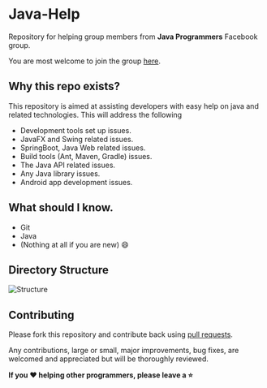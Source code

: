 # Java-Help

Repository for helping group members from **Java Programmers** Facebook group.

You are most welcome to join the group [here](https://www.facebook.com/groups/184139591763145/).

## Why this repo exists?

This repository is aimed at assisting developers with easy help on java and related technologies. This will address the following

- Development tools set up issues.
- JavaFX and Swing related issues.
- SpringBoot, Java Web related issues.
- Build tools (Ant, Maven, Gradle) issues.
- The Java API related issues.
- Any Java library issues.
- Android app development issues.

## What should I know.

- Git
- Java
- (Nothing at all if you are new) :smile:

## Directory Structure

![Structure](https://raw.githubusercontent.com/naseemali925/java-repo/master/Assets/structure.png)

## Contributing

Please fork this repository and contribute back using [pull requests](https://github.com/naseemali925/java-repo/pulls).

Any contributions, large or small, major improvements, bug fixes, are welcomed and appreciated but will be thoroughly reviewed.

**If you :heart: helping other programmers, please leave a :star:**
